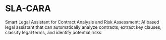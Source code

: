 # SLA-CARA
Smart Legal Assistant for Contract Analysis and Risk Assessment: AI based legal assistant that can automatically analyze contracts, extract key clauses, classify legal terms, and identify potential risks. 
